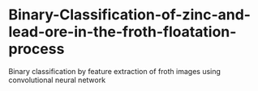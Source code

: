 # Binary-Classification-of-zinc-and-lead-ore-in-the-froth-floatation-process
Binary classification by feature extraction of froth images using convolutional neural network
